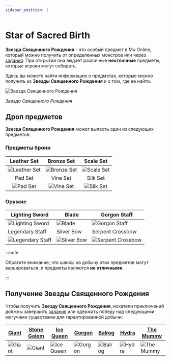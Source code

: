 ```yaml
---
sidebar_position: 1
---
```


# Star of Sacred Birth

**Звезда Священного Рождения** - это особый предмет в Mu Online, который можно получить от определенных монстров или через [задания](/gameplay-systems/quest-system). При открытии она выдает различные **неотличные** предметы, которые игроки могут собирать.

Здесь вы можете найти информацию о предметах, которые можно получить из **Звезды Священного Рождения** и о том, где ее найти.

![Звезда Священного Рождения](/img/items/item-bags/star.png)

_Звезда Священного Рождения_

## Дроп предметов

**Звезда Священного Рождения** может выпасть один из следующих предметов:

### Предметы брони

|                   Leather Set                    |                   Bronze Set                   |                  Scale Set                   |
| :----------------------------------------------: | :--------------------------------------------: | :------------------------------------------: |
| ![Leather Set](/img/items/armors/dk/leather.png) | ![Bronze Set](/img/items/armors/dk/bronze.png) | ![Scale Set](/img/items/armors/dk/scale.png) |
|                     Pad Set                      |                    Vine Set                    |                   Silk Set                   |
|     ![Pad Set](/img/items/armors/dw/pad.png)     |   ![Vine Set](/img/items/armors/fe/vine.png)   |  ![Silk Set](/img/items/armors/fe/silk.png)  |

### Оружие

| Lighting Sword                                            | Blade                                         | Gorgon Staff                                              |
| --------------------------------------------------------- | --------------------------------------------- | --------------------------------------------------------- |
| ![Lighting Sword](/img/items/swords/lighting-sword.png)   | ![Blade](/img/items/swords/blade.png)         | ![Gorgon Staff](/img/items/staffs/gorgon-staff.png)       |
| Legendary Staff                                           | Silver Bow                                    | Serpent Crossbow                                          |
| ![Legendary Staff](/img/items/staffs/legendary-staff.png) | ![Silver Bow](/img/items/bows/silver-bow.png) | ![Serpent Crossbow](/img/items/bows/serpent-crossbow.png) |

:::note

Обратите внимание, что шансы на добычу этих предметов могут варьироваться, и предметы являются **не отличными**.

:::

## Получение Звезды Священного Рождения

Чтобы получить **Звезду Священного Рождения**, искатели приключений должны завершить [задания](/gameplay-systems/quest-system) или одержать победу над следующими могучими существами для гарантированной добычи:

| [Giant](/special-monsters/mini-bosses/giant) | [Stone Golem](/special-monsters/mini-bosses/stone-golem) | [Ice Queen](/special-monsters/mini-bosses/ice-queen) | [Gorgon](/special-monsters/mini-bosses/gorgon) | [Balrog](/special-monsters/mini-bosses/balrog) | [Hydra](/special-monsters/mini-bosses/hydra) | [The Mummy](/special-monsters/mini-bosses/the-mummy) |
| -------------------------------------------- | -------------------------------------------------------- | ---------------------------------------------------- | ---------------------------------------------- | ---------------------------------------------- | -------------------------------------------- | ---------------------------------------------------- |
| ![Giant](/img/monsters/lorencia/giant.jpg)   | ![Giant](/img/monsters/noria/stone-golem.jpg)            | ![Ice Queen](/img/monsters/devias/ice-queen.jpg)     | ![Gorgon](/img/monsters/dungeon/gorgon.jpg)    | ![Balrog](/img/monsters/losttower/balrog.jpg)  | ![Hydra](/img/monsters/atlans/hydra.jpg)     | ![The Mummy](/img/monsters/special/others/mummy.jpg) |
